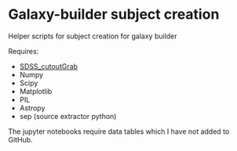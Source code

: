 # Galaxy-builder subject creation
Helper scripts for subject creation for galaxy builder

Requires:
- [SDSS_cutoutGrab](https://github.com/tingard/SDSS_cutoutGrab)
- Numpy
- Scipy
- Matplotlib
- PIL
- Astropy
- sep (source extractor python)

The jupyter notebooks require data tables which I have not added to GitHub.
